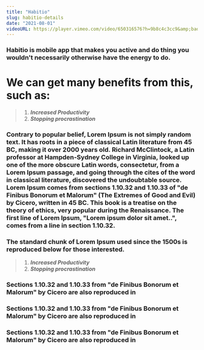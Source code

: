 ```yaml
---
title: "Habitio"
slug: habitio-details
date: "2021-08-01"
videoURL: https://player.vimeo.com/video/650316576?h=9b8c4c3cc9&amp;badge=0&amp;autopause=0&amp;player_id=0&amp;app_id=58479
---
```


### Habitio is mobile app that makes you active and do thing you wouldn't necessarily otherwise have the energy to do.

# We can get many benefits from this, such as:

> 1. **_Increased Productivity_**
> 2. **_Stopping procrastination_**

### Contrary to popular belief, Lorem Ipsum is not simply random text. It has roots in a piece of classical Latin literature from 45 BC, making it over 2000 years old. Richard McClintock, a Latin professor at Hampden-Sydney College in Virginia, looked up one of the more obscure Latin words, consectetur, from a Lorem Ipsum passage, and going through the cites of the word in classical literature, discovered the undoubtable source. Lorem Ipsum comes from sections 1.10.32 and 1.10.33 of "de Finibus Bonorum et Malorum" (The Extremes of Good and Evil) by Cicero, written in 45 BC. This book is a treatise on the theory of ethics, very popular during the Renaissance. The first line of Lorem Ipsum, "Lorem ipsum dolor sit amet..", comes from a line in section 1.10.32.

### The standard chunk of Lorem Ipsum used since the 1500s is reproduced below for those interested.

> 1. **_Increased Productivity_**
> 2. **_Stopping procrastination_**

### Sections 1.10.32 and 1.10.33 from "de Finibus Bonorum et Malorum" by Cicero are also reproduced in

### Sections 1.10.32 and 1.10.33 from "de Finibus Bonorum et Malorum" by Cicero are also reproduced in

### Sections 1.10.32 and 1.10.33 from "de Finibus Bonorum et Malorum" by Cicero are also reproduced in
